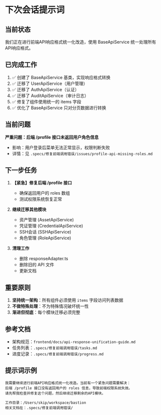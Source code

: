 # 下次会话提示词

## 当前状态
我们正在进行前端API响应格式统一化改造，使用 BaseApiService 统一处理所有API响应格式。

## 已完成工作
1. ✅ 创建了 BaseApiService 基类，实现响应格式转换
2. ✅ 迁移了 UserApiService（用户管理）
3. ✅ 迁移了 AuthApiService（认证）
4. ✅ 迁移了 AuditApiService（审计日志）
5. ✅ 修复了组件使用统一的 items 字段
6. ✅ 优化了 BaseApiService 只对分页数据进行转换

## 当前问题
**严重问题：后端 /profile 接口未返回用户角色信息**
- 影响：用户登录后菜单无法正常显示，权限判断失败
- 详情：见 `.specs/修复前端调用错误/issues/profile-api-missing-roles.md`

## 下一步任务
1. **【紧急】修复后端 /profile 接口**
   - 确保返回用户的 roles 数组
   - 测试权限系统恢复正常
   
2. **继续迁移其他模块**
   - 资产管理 (AssetApiService)
   - 凭证管理 (CredentialApiService)
   - SSH会话 (SSHApiService)
   - 角色管理 (RoleApiService)

3. **清理工作**
   - 删除 responseAdapter.ts
   - 删除旧的 API 文件
   - 更新文档

## 重要原则
1. **坚持统一架构**：所有组件必须使用 `items` 字段访问列表数据
2. **不做特殊处理**：不为特殊情况破坏统一性
3. **渐进但彻底**：每个模块迁移必须完整

## 参考文档
- 架构规范：`frontend/docs/api-response-unification-guide.md`
- 任务列表：`.specs/修复前端调用错误/tasks.md`
- 进度记录：`.specs/修复前端调用错误/progress.md`

## 提示词示例
```
我需要继续进行前端API响应格式统一化改造。当前有一个紧急问题需要解决：
后端 /profile 接口没有返回用户的 roles 信息，导致前端权限系统失效。
请先帮我检查并修复这个问题，然后继续迁移剩余的API模块。

工作目录：/Users/skip/workspace/bastion
相关文档在：.specs/修复前端调用错误/
```